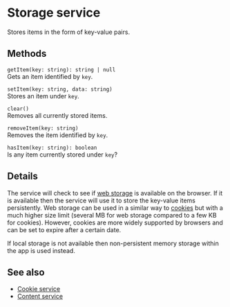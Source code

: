 # Storage service

Stores items in the form of key-value pairs.

## Methods

`getItem(key: string): string | null` <br/>
Gets an item identified by `key`.

`setItem(key: string, data: string)` <br/>
Stores an item under `key`.

`clear()` <br/>
Removes all currently stored items.

`removeItem(key: string)` <br/>
Removes the item identified by `key`.

`hasItem(key: string): boolean` <br/>
Is any item currently stored under `key`?

## Details

The service will check to see if
[web storage](https://developer.mozilla.org/en-US/docs/Web/API/Storage/LocalStorage)
is available on the browser. If it is available then the service will use it to
store the key-value items persistently. Web storage can be used in a similar way to
[cookies](cookie.service.md) but with a much higher size limit (several MB for
web storage compared to a few KB for cookies). However, cookies are
more widely supported by browsers and can be set to expire after a certain date.

If local storage is not available then non-persistent memory storage within the app is
used instead.

## See also

-   [Cookie service](cookie.service.md)
-   [Content service](content.service.md)
